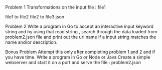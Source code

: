 
Problem 1
Transformations on the input file : file1

file1 to file2
file2 to file3.json

Problem 2
Write a program in Go to accept an interactive input keyword string and by using that read string , search through the data loaded from problem2.json file and print out the url name if a input string matches the name and/or description.

Bonus Problem
Attempt this only after completing problem 1 and 2 and if you have time. Write a program in Go or Node or Java Create a simple webserver and start it on a port and serve the file : problem2.json
